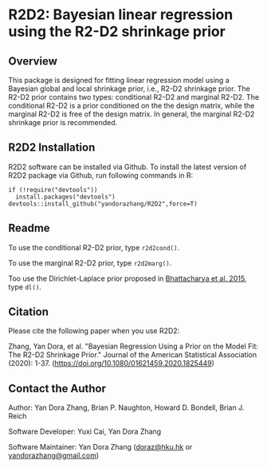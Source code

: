 R2D2: Bayesian linear regression using the R2-D2 shrinkage prior
====
  
## Overview
This package is designed for fitting linear regression model using a Bayesian global and local shrinkage prior, i.e., R2-D2 shrinkage prior. The R2-D2 prior contains two types: conditional R2-D2 and marginal R2-D2. The conditional R2-D2 is a prior conditioned on the the design matrix, while the marginal R2-D2 is free of the design matrix. In general, the marginal R2-D2 shrinkage prior is recommended. 


## R2D2 Installation

R2D2 software can be installed via Github. To install the latest version of R2D2 package via Github, run following commands in R:
```{r }
if (!require("devtools"))
  install.packages("devtools")
devtools::install_github("yandorazhang/R2D2",force=T)
```


## Readme
To use the conditional R2-D2 prior, type `r2d2cond()`.

To use the marginal R2-D2 prior, type `r2d2marg()`.


Too use the Dirichlet-Laplace prior proposed in [Bhattacharya et al. 2015](https://www.tandfonline.com/doi/abs/10.1080/01621459.2014.960967), type `dl()`. 



## Citation

Please cite the following paper when you use R2D2:


Zhang, Yan Dora, et al. "Bayesian Regression Using a Prior on the Model Fit: The R2-D2 Shrinkage Prior." Journal of the American Statistical Association (2020): 1-37. (https://doi.org/10.1080/01621459.2020.1825449)


## Contact the Author
Author: Yan Dora Zhang, Brian P. Naughton, Howard D. Bondell, Brian J. Reich

Software Developer: Yuxi Cai, Yan Dora Zhang

Software Maintainer: Yan Dora Zhang (doraz@hku.hk or  yandorazhang@gmail.com)

